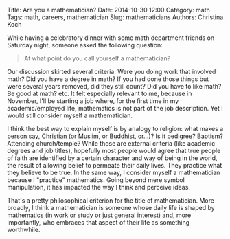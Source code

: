 Title: Are you a mathematician?
Date: 2014-10-30 12:00
Category: math
Tags: math, careers, mathematician
Slug: mathematicians
Authors: Christina Koch

While having a celebratory dinner with some math department friends on Saturday night, someone asked the following question: 

> At what point do you call yourself a mathematician?  

Our discussion skirted several criteria: Were you doing work that involved math?  Did you have a degree in math?  If you had done those things but were several years removed, did they still count?  Did you have to like math?  Be good at math?  etc.  It felt especially relevant to me, because in November, I'll be starting a job where, for the first time in my academic/employed life, mathematics is not part of the job description.  Yet I would still consider myself a mathematician.  

I think the best way to explain myself is by analogy to religion: what makes a person say, Christian (or Muslim, or Buddhist, or...)?  Is it pedigree?  Baptism?  Attending church/temple?  While those are external criteria (like academic degrees and job titles), hopefully most people would agree that true people of faith are identified by a certain character and way of being in the world, the result of allowing belief to permeate their daily lives.  They practice what they believe to be true.  In the same way, I consider myself a mathematician because I "practice" mathematics.  Going beyond mere symbol manipulation, it has impacted the way I think and perceive ideas.  

That's a pretty philosophical criterion for the title of mathematician.  More broadly, I think a mathematician is someone whose daily life is shaped by mathematics (in work or study or just general interest) and, more importantly, who embraces that aspect of their life as something worthwhile.  